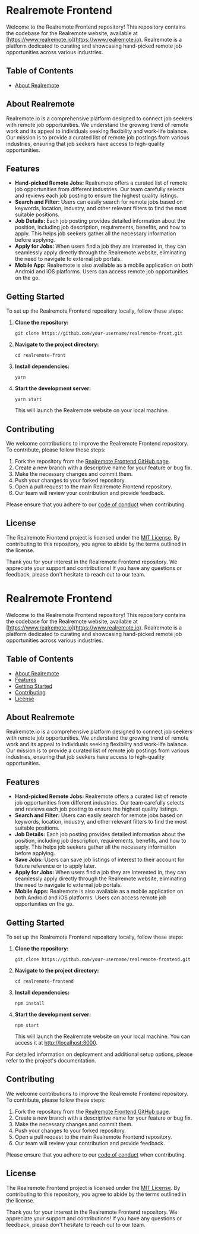 # Realremote Frontend

Welcome to the Realremote Frontend repository! This repository contains the codebase for the Realremote website, available at [https://www.realremote.io](https://www.realremote.io). Realremote is a platform dedicated to curating and showcasing hand-picked remote job opportunities across various industries.

## Table of Contents

- [About Realremote](#about-realremote)

## About Realremote

Realremote.io is a comprehensive platform designed to connect job seekers with remote job opportunities. We understand the growing trend of remote work and its appeal to individuals seeking flexibility and work-life balance. Our mission is to provide a curated list of remote job postings from various industries, ensuring that job seekers have access to high-quality opportunities.

## Features

- **Hand-picked Remote Jobs:** Realremote offers a curated list of remote job opportunities from different industries. Our team carefully selects and reviews each job posting to ensure the highest quality listings.
- **Search and Filter:** Users can easily search for remote jobs based on keywords, location, industry, and other relevant filters to find the most suitable positions.
- **Job Details:** Each job posting provides detailed information about the position, including job description, requirements, benefits, and how to apply. This helps job seekers gather all the necessary information before applying.
- **Apply for Jobs:** When users find a job they are interested in, they can seamlessly apply directly through the Realremote website, eliminating the need to navigate to external job portals.
- **Mobile App:** Realremote is also available as a mobile application on both Android and iOS platforms. Users can access remote job opportunities on the go.

## Getting Started

To set up the Realremote Frontend repository locally, follow these steps:

1. **Clone the repository:**
   ```
   git clone https://github.com/your-username/realremote-front.git
   ```
   
2. **Navigate to the project directory:**
   ```
   cd realremote-front
   ```

3. **Install dependencies:**
   ```
   yarn
   ```
   
4. **Start the development server:**
   ```
   yarn start
   ```
   
   This will launch the Realremote website on your local machine. 

## Contributing

We welcome contributions to improve the Realremote Frontend repository. To contribute, please follow these steps:

1. Fork the repository from the [Realremote Frontend GitHub page](https://github.com/your-username/realremote-front).
2. Create a new branch with a descriptive name for your feature or bug fix.
3. Make the necessary changes and commit them.
4. Push your changes to your forked repository.
5. Open a pull request to the main Realremote Frontend repository.
6. Our team will review your contribution and provide feedback.

Please ensure that you adhere to our [code of conduct](CODE_OF_CONDUCT.md) when contributing.

## License

The Realremote Frontend project is licensed under the [MIT License](LICENSE.md). By contributing to this repository, you agree to abide by the terms outlined in the license.

Thank you for your interest in the Realremote Frontend repository. We appreciate your support and contributions! If you have any questions or feedback, please don't hesitate to reach out to our team.






















# Realremote Frontend

Welcome to the Realremote Frontend repository! This repository contains the codebase for the Realremote website, available at [https://www.realremote.io](https://www.realremote.io). Realremote is a platform dedicated to curating and showcasing hand-picked remote job opportunities across various industries.

## Table of Contents

- [About Realremote](#about-realremote)
- [Features](#features)
- [Getting Started](#getting-started)
- [Contributing](#contributing)
- [License](#license)

## About Realremote

Realremote.io is a comprehensive platform designed to connect job seekers with remote job opportunities. We understand the growing trend of remote work and its appeal to individuals seeking flexibility and work-life balance. Our mission is to provide a curated list of remote job postings from various industries, ensuring that job seekers have access to high-quality opportunities.

## Features

- **Hand-picked Remote Jobs:** Realremote offers a curated list of remote job opportunities from different industries. Our team carefully selects and reviews each job posting to ensure the highest quality listings.
- **Search and Filter:** Users can easily search for remote jobs based on keywords, location, industry, and other relevant filters to find the most suitable positions.
- **Job Details:** Each job posting provides detailed information about the position, including job description, requirements, benefits, and how to apply. This helps job seekers gather all the necessary information before applying.
- **Save Jobs:** Users can save job listings of interest to their account for future reference or to apply later.
- **Apply for Jobs:** When users find a job they are interested in, they can seamlessly apply directly through the Realremote website, eliminating the need to navigate to external job portals.
- **Mobile Apps:** Realremote is also available as a mobile application on both Android and iOS platforms. Users can access remote job opportunities on the go.

## Getting Started

To set up the Realremote Frontend repository locally, follow these steps:

1. **Clone the repository:**
   ```
   git clone https://github.com/your-username/realremote-frontend.git
   ```
   
2. **Navigate to the project directory:**
   ```
   cd realremote-frontend
   ```

3. **Install dependencies:**
   ```
   npm install
   ```
   
4. **Start the development server:**
   ```
   npm start
   ```
   
   This will launch the Realremote website on your local machine. You can access it at [http://localhost:3000](http://localhost:3000).

For detailed information on deployment and additional setup options, please refer to the project's documentation.

## Contributing

We welcome contributions to improve the Realremote Frontend repository. To contribute, please follow these steps:

1. Fork the repository from the [Realremote Frontend GitHub page](https://github.com/your-username/realremote-frontend).
2. Create a new branch with a descriptive name for your feature or bug fix.
3. Make the necessary changes and commit them.
4. Push your changes to your forked repository.
5. Open a pull request to the main Realremote Frontend repository.
6. Our team will review your contribution and provide feedback.

Please ensure that you adhere to our [code of conduct](CODE_OF_CONDUCT.md) when contributing.

## License

The Realremote Frontend project is licensed under the [MIT License](LICENSE.md). By contributing to this repository, you agree to abide by the terms outlined in the license.

Thank you for your interest in the Realremote Frontend repository. We appreciate your support and contributions! If you have any questions or feedback, please don't hesitate to reach out to our team.
